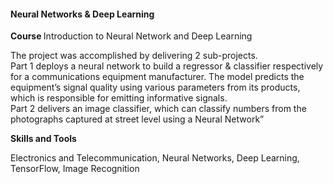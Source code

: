 <h4 class="project-title">Neural Networks &amp; Deep Learning</h4>
<p class="course-title"><strong class="mr-8">Course </strong>Introduction to Neural Network and Deep Learning</p>

<p>The project was accomplished by delivering 2 sub-projects.<br>
Part 1 deploys a neural network to build a regressor &amp; classifier respectively for a communications equipment manufacturer. The model predicts the equipment’s signal quality using various parameters from its products, which is responsible for emitting informative signals.<br>
Part 2 delivers an image classifier, which can classify numbers from the photographs captured at street level using a Neural Network”</p>
<p class="project-highlight"><strong>Skills and Tools</strong></p>
<p>Electronics and Telecommunication, Neural Networks, Deep Learning, TensorFlow, Image Recognition</p>
